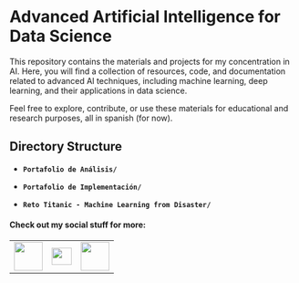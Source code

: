 # Advanced Artificial Intelligence for Data Science

This repository contains the materials and projects for my concentration in AI. Here, you will find a collection of resources, code, and documentation related to advanced AI techniques, including machine learning, deep learning, and their applications in data science.

Feel free to explore, contribute, or use these materials for educational and research purposes, all in spanish (for now).

## Directory Structure

- **`Portafolio de Análisis/`**

- **`Portafolio de Implementación/`**

- **`Reto Titanic - Machine Learning from Disaster/`**



#### Check out my social stuff for more:


<table>
    <tbody>
        <tr>
            <td><a href="https://medium.com/@hibrantapia">
            <img height="50" src="https://www.vectorlogo.zone/logos/medium/medium-ar21.svg" />
            </a></td>
            <td><a href="https://twitter.com/HibranTapia">
            <img width = "35" height="30" src="https://cdn2.iconfinder.com/data/icons/threads-by-instagram/24/x-logo-twitter-new-brand-512.png" /> </a></td>
            <td><a href="https://www.linkedin.com/in/hibrantapia/">
            <img height="50" src="https://www.vectorlogo.zone/logos/linkedin/linkedin-ar21.svg" />
            </a></td>
